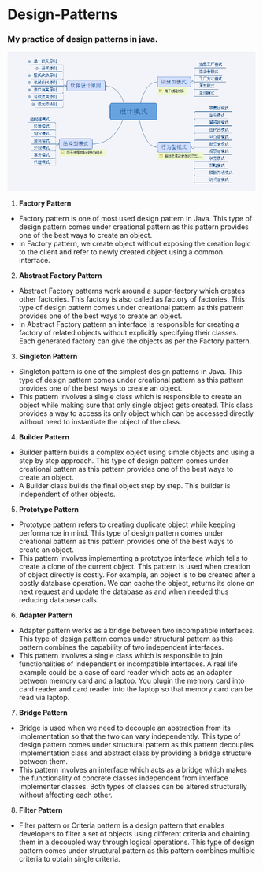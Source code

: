 # Design-Patterns
### My practice of design patterns in java.

![summary](summary.png)

1. **Factory Pattern**
  * Factory pattern is one of most used design pattern in Java. This type of design pattern comes under creational pattern as this pattern provides one of the best ways to create an object.
  * In Factory pattern, we create object without exposing the creation logic to the client and refer to newly created object using a common interface.
  
2. **Abstract Factory Pattern**
  * Abstract Factory patterns work around a super-factory which creates other factories. This factory is also called as factory of factories. This type of design pattern comes under creational pattern as this pattern provides one of the best ways to create an object.
  * In Abstract Factory pattern an interface is responsible for creating a factory of related objects without explicitly specifying their classes. Each generated factory can give the objects as per the Factory pattern.
  
3. **Singleton Pattern**
  * Singleton pattern is one of the simplest design patterns in Java. This type of design pattern comes under creational pattern as this pattern provides one of the best ways to create an object.
  * This pattern involves a single class which is responsible to create an object while making sure that only single object gets created. This class provides a way to access its only object which can be accessed directly without need to instantiate the object of the class.

4. **Builder Pattern**
  * Builder pattern builds a complex object using simple objects and using a step by step approach. This type of design pattern comes under creational pattern as this pattern provides one of the best ways to create an object.
  * A Builder class builds the final object step by step. This builder is independent of other objects.

5. **Prototype Pattern**
  * Prototype pattern refers to creating duplicate object while keeping performance in mind. This type of design pattern comes under creational pattern as this pattern provides one of the best ways to create an object.
  * This pattern involves implementing a prototype interface which tells to create a clone of the current object. This pattern is used when creation of object directly is costly. For example, an object is to be created after a costly database operation. We can cache the object, returns its clone on next request and update the database as and when needed thus reducing database calls.

6. **Adapter Pattern**
  * Adapter pattern works as a bridge between two incompatible interfaces. This type of design pattern comes under structural pattern as this pattern combines the capability of two independent interfaces.
  * This pattern involves a single class which is responsible to join functionalities of independent or incompatible interfaces. A real life example could be a case of card reader which acts as an adapter between memory card and a laptop. You plugin the memory card into card reader and card reader into the laptop so that memory card can be read via laptop.

7. **Bridge Pattern**
  * Bridge is used when we need to decouple an abstraction from its implementation so that the two can vary independently. This type of design pattern comes under structural pattern as this pattern decouples implementation class and abstract class by providing a bridge structure between them.
  * This pattern involves an interface which acts as a bridge which makes the functionality of concrete classes independent from interface implementer classes. Both types of classes can be altered structurally without affecting each other.

8. **Filter Pattern**
  * Filter pattern or Criteria pattern is a design pattern that enables developers to filter a set of objects using different criteria and chaining them in a decoupled way through logical operations. This type of design pattern comes under structural pattern as this pattern combines multiple criteria to obtain single criteria.
